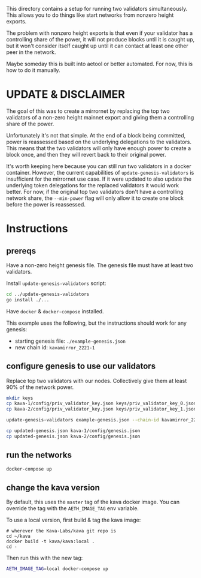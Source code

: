 This directory contains a setup for running two validators simultaneously.
This allows you to do things like start networks from nonzero height exports.

The problem with nonzero height exports is that even if your validator has a controlling share of the power, it will not produce blocks until it is caught up, but it won't consider itself caught up until it can contact at least one other peer in the network.

Maybe someday this is built into aetool or better automated. For now, this is how to do it manually.

# UPDATE & DISCLAIMER

The goal of this was to create a mirrornet by replacing the top two validators of a non-zero height
mainnet export and giving them a controlling share of the power.

Unfortunately it's not that simple. At the end of a block being committed, power is reassessed based
on the underlying delegations to the validators. This means that the two validators will only have
enough power to create a block once, and then they will revert back to their original power.

It's worth keeping here because you can still run two validators in a docker container. However,
the current capabilities of `update-genesis-validators` is insufficient for the mirrornet use case.
If it were updated to also update the underlying token delegations for the replaced validators it
would work better. For now, if the original top two validators don't have a controlling network share,
the `--min-power` flag will only allow it to create one block before the power is reassessed.

# Instructions

## prereqs
Have a non-zero height genesis file. The genesis file must have at least two validators.

Install `update-genesis-validators` script:
```sh
cd ../update-genesis-validators
go install ./...
```

Have `docker` & `docker-compose` installed.

This example uses the following, but the instructions should work for any genesis:
* starting genesis file: `./example-genesis.json`
* new chain id: `kavamirror_2221-1`

## configure genesis to use our validators
Replace top two validators with our nodes. Collectively give them at least 90% of the network power.
```sh
mkdir keys
cp kava-1/config/priv_validator_key.json keys/priv_validator_key_0.json
cp kava-2/config/priv_validator_key.json keys/priv_validator_key_1.json

update-genesis-validators example-genesis.json --chain-id kavamirror_2221-1 --min-power .9

cp updated-genesis.json kava-1/config/genesis.json
cp updated-genesis.json kava-2/config/genesis.json
```

## run the networks
```sh
docker-compose up
```

## change the kava version
By default, this uses the `master` tag of the kava docker image.
You can override the tag with the `AETH_IMAGE_TAG` env variable.

To use a local version, first build & tag the kava image:
```
# wherever the Kava-Labs/kava git repo is
cd ~/kava
docker build -t kava/kava:local .
cd -
```

Then run this with the new tag:
```sh
AETH_IMAGE_TAG=local docker-compose up
```
